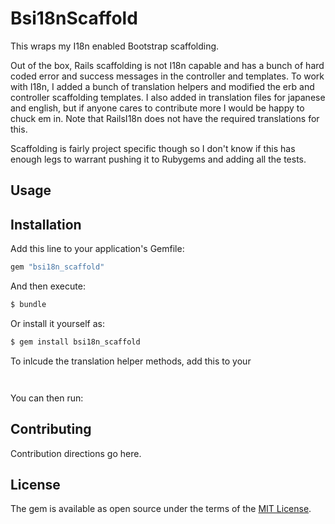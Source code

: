 # Bsi18nScaffold
This wraps my I18n enabled Bootstrap scaffolding.

Out of the box, Rails scaffolding is not I18n capable and has a bunch of hard
coded error and success messages in the controller and templates.  To work with 
I18n, I added a bunch of translation helpers and modified the erb and controller
scaffolding templates.  I also added in translation files for japanese and english,
but if anyone cares to contribute more I would be happy to chuck em in. Note that
RailsI18n does not have the required translations for this.

Scaffolding is fairly project specific though so I don't know if this has enough 
legs to warrant pushing it to Rubygems and adding all the tests.


## Usage

## Installation
Add this line to your application's Gemfile:

```ruby
gem "bsi18n_scaffold"
```

And then execute:
```bash
$ bundle
```

Or install it yourself as:
```bash
$ gem install bsi18n_scaffold
```

To inlcude the translation helper methods, add this to your 
``` app/helpers/applicaition_helper.rb
```

```include Bsi18nScaffold::ScaffoldHelper
```

You can then run:

## Contributing
Contribution directions go here.

## License
The gem is available as open source under the terms of the [MIT License](https://opensource.org/licenses/MIT).
